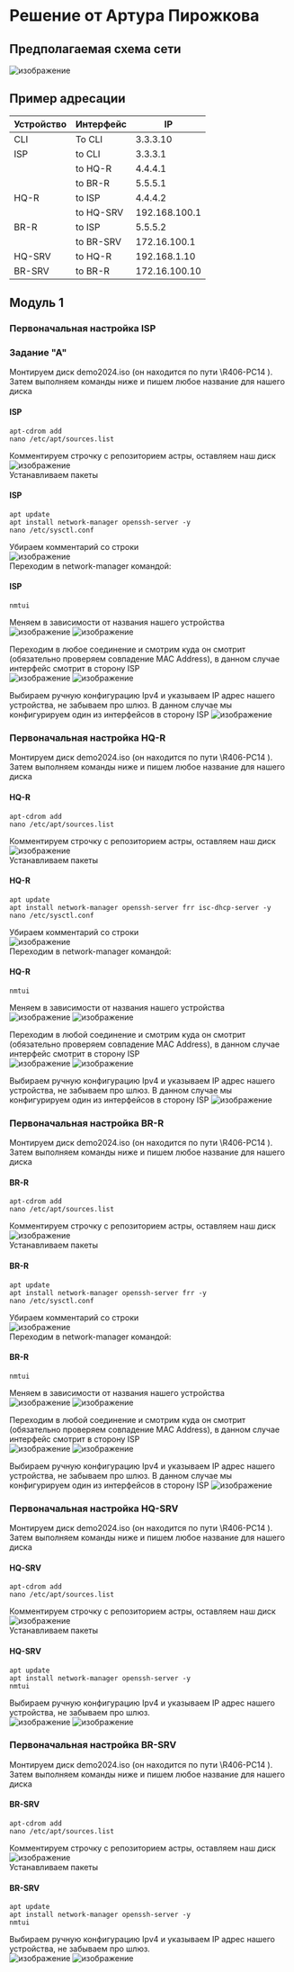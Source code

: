 # Решение от Артура Пирожкова

## Предполагаемая схема сети
![изображение](https://github.com/nevazno00/demo2024_astra/assets/67695125/0f579c2e-7be0-4a92-abac-a87db990b18e)
## Пример адресации
|     Устройство      |     Интерфейс    |     IP               |
|---------------------|------------------|----------------------|
|     CLI             |     To CLI       |     3.3.3.10         |
|     ISP             |     to CLI       |     3.3.3.1          |
|                     |     to HQ-R      |     4.4.4.1          |
|                     |     to BR-R      |     5.5.5.1          |
|     HQ-R            |     to ISP       |     4.4.4.2          |
|                     |     to HQ-SRV    |     192.168.100.1    |
|     BR-R            |     to ISP       |     5.5.5.2          |
|                     |     to BR-SRV    |     172.16.100.1     |
|     HQ-SRV          |     to HQ-R      |     192.168.1.10     |
|     BR-SRV          |     to BR-R      |     172.16.100.10    |

## Модуль 1
### Первоначальная настройка ISP
### Задание "А"
Монтируем диск demo2024.iso (он находится по пути \\R406-PC14 ). Затем выполняем команды ниже и пишем любое название для нашего диска
#### ISP
```ISP
apt-cdrom add
nano /etc/apt/sources.list
```
Комментируем строчку с репозиторием астры, оставляем наш диск
![изображение](https://github.com/nevazno00/demo2024_astra/assets/67695125/8d585a88-0694-47d3-b559-940b07d93131)<br>
Устанавливаем пакеты
#### ISP
```ISP
apt update
apt install network-manager openssh-server -y
nano /etc/sysctl.conf
```
Убираем комментарий со строки<br>
![изображение](https://github.com/nevazno00/demo2024_astra/assets/67695125/716ede2a-3fb6-4b43-9299-95c72709bb67)<br>
Переходим в network-manager командой:
#### ISP
```ISP
nmtui
```
Меняем в зависимости от названия нашего устройства<br>
![изображение](https://github.com/nevazno00/demo2024_astra/assets/67695125/de5788ae-3520-4936-8ce3-c31ed2016d13)
![изображение](https://github.com/nevazno00/demo2024_astra/assets/67695125/49078755-20eb-44c3-af64-f90f0d38ce8d)<br>

Переходим в любое соединение и смотрим куда он смотрит (обязательно проверяем совпадение MAC Address), в данном случае интерфейс смотрит в сторону ISP<br>
![изображение](https://github.com/nevazno00/demo2024_astra/assets/67695125/10e4a99d-8a5b-48d7-960b-aa8e4c7184c8)
![изображение](https://github.com/nevazno00/demo2024_astra/assets/67695125/3abbfefb-e724-42cc-bf39-688295295eda)<br>

Выбираем ручную конфигурацию Ipv4 и указываем IP адрес нашего устройства, не забываем про шлюз. В данном случае мы конфигурируем один из интерфейсов в сторону ISP
![изображение](https://github.com/nevazno00/demo2024_astra/assets/67695125/d182671c-c0d1-4383-b1fe-a1fee9232e5e)

### Первоначальная настройка HQ-R

Монтируем диск demo2024.iso (он находится по пути \\R406-PC14 ). Затем выполняем команды ниже и пишем любое название для нашего диска
#### HQ-R
```HQ-R
apt-cdrom add
nano /etc/apt/sources.list
```
Комментируем строчку с репозиторием астры, оставляем наш диск
![изображение](https://github.com/nevazno00/demo2024_astra/assets/67695125/8d585a88-0694-47d3-b559-940b07d93131)<br>
Устанавливаем пакеты
#### HQ-R
```HQ-R
apt update
apt install network-manager openssh-server frr isc-dhcp-server -y
nano /etc/sysctl.conf
```
Убираем комментарий со строки<br>
![изображение](https://github.com/nevazno00/demo2024_astra/assets/67695125/716ede2a-3fb6-4b43-9299-95c72709bb67)<br>
Переходим в network-manager командой:
#### HQ-R
```HQ-R
nmtui
```
Меняем в зависимости от названия нашего устройства<br>
![изображение](https://github.com/nevazno00/demo2024_astra/assets/67695125/de5788ae-3520-4936-8ce3-c31ed2016d13)
![изображение](https://github.com/nevazno00/demo2024_astra/assets/67695125/49078755-20eb-44c3-af64-f90f0d38ce8d)<br>

Переходим в любой соединение и смотрим куда он смотрит (обязательно проверяем совпадение MAC Address), в данном случае интерфейс  смотрит в сторону ISP<br>
![изображение](https://github.com/nevazno00/demo2024_astra/assets/67695125/10e4a99d-8a5b-48d7-960b-aa8e4c7184c8)
![изображение](https://github.com/nevazno00/demo2024_astra/assets/67695125/3abbfefb-e724-42cc-bf39-688295295eda)<br>

Выбираем ручную конфигурацию Ipv4 и указываем IP адрес нашего устройства, не забываем про шлюз. В данном случае мы конфигурируем один из интерфейсов в сторону ISP
![изображение](https://github.com/nevazno00/demo2024_astra/assets/67695125/d182671c-c0d1-4383-b1fe-a1fee9232e5e)

### Первоначальная настройка BR-R

Монтируем диск demo2024.iso (он находится по пути \\R406-PC14 ). Затем выполняем команды ниже и пишем любое название для нашего диска
#### BR-R
```BR-R
apt-cdrom add
nano /etc/apt/sources.list
```
Комментируем строчку с репозиторием астры, оставляем наш диск
![изображение](https://github.com/nevazno00/demo2024_astra/assets/67695125/8d585a88-0694-47d3-b559-940b07d93131)<br>
Устанавливаем пакеты
#### BR-R
```BR-R
apt update
apt install network-manager openssh-server frr -y
nano /etc/sysctl.conf
```
Убираем комментарий со строки<br>
![изображение](https://github.com/nevazno00/demo2024_astra/assets/67695125/716ede2a-3fb6-4b43-9299-95c72709bb67)<br>
Переходим в network-manager командой:
#### BR-R
```BR-R
nmtui
```
Меняем в зависимости от названия нашего устройства<br>
![изображение](https://github.com/nevazno00/demo2024_astra/assets/67695125/de5788ae-3520-4936-8ce3-c31ed2016d13)
![изображение](https://github.com/nevazno00/demo2024_astra/assets/67695125/49078755-20eb-44c3-af64-f90f0d38ce8d)<br>

Переходим в любой соединение и смотрим куда он смотрит (обязательно проверяем совпадение MAC Address), в данном случае интерфейс  смотрит в сторону ISP<br>
![изображение](https://github.com/nevazno00/demo2024_astra/assets/67695125/10e4a99d-8a5b-48d7-960b-aa8e4c7184c8)
![изображение](https://github.com/nevazno00/demo2024_astra/assets/67695125/3abbfefb-e724-42cc-bf39-688295295eda)<br>

Выбираем ручную конфигурацию Ipv4 и указываем IP адрес нашего устройства, не забываем про шлюз. В данном случае мы конфигурируем один из интерфейсов в сторону ISP
![изображение](https://github.com/nevazno00/demo2024_astra/assets/67695125/d182671c-c0d1-4383-b1fe-a1fee9232e5e)

### Первоначальная настройка HQ-SRV

Монтируем диск demo2024.iso (он находится по пути \\R406-PC14 ). Затем выполняем команды ниже и пишем любое название для нашего диска
#### HQ-SRV
```HQ-SRV
apt-cdrom add
nano /etc/apt/sources.list
```
Комментируем строчку с репозиторием астры, оставляем наш диск
![изображение](https://github.com/nevazno00/demo2024_astra/assets/67695125/8d585a88-0694-47d3-b559-940b07d93131)<br>
Устанавливаем пакеты
#### HQ-SRV
```HQ-SRV
apt update
apt install network-manager openssh-server -y
nmtui
```
Выбираем ручную конфигурацию Ipv4 и указываем IP адрес нашего устройства, не забываем про шлюз.<br>
![изображение](https://github.com/nevazno00/demo2024_astra/assets/67695125/8d1133cf-cd68-4c09-9670-963bc0b0083e)
![изображение](https://github.com/nevazno00/demo2024_astra/assets/67695125/d182671c-c0d1-4383-b1fe-a1fee9232e5e)

### Первоначальная настройка BR-SRV

Монтируем диск demo2024.iso (он находится по пути \\R406-PC14 ). Затем выполняем команды ниже и пишем любое название для нашего диска
#### BR-SRV
```BR-SRV
apt-cdrom add
nano /etc/apt/sources.list
```
Комментируем строчку с репозиторием астры, оставляем наш диск
![изображение](https://github.com/nevazno00/demo2024_astra/assets/67695125/8d585a88-0694-47d3-b559-940b07d93131)<br>
Устанавливаем пакеты
#### BR-SRV
```BR-SRV
apt update
apt install network-manager openssh-server -y
nmtui
```
Выбираем ручную конфигурацию Ipv4 и указываем IP адрес нашего устройства, не забываем про шлюз.<br>
![изображение](https://github.com/nevazno00/demo2024_astra/assets/67695125/c6c21f5c-f034-4726-ba91-a210fd2b94d8)
![изображение](https://github.com/nevazno00/demo2024_astra/assets/67695125/d182671c-c0d1-4383-b1fe-a1fee9232e5e)
